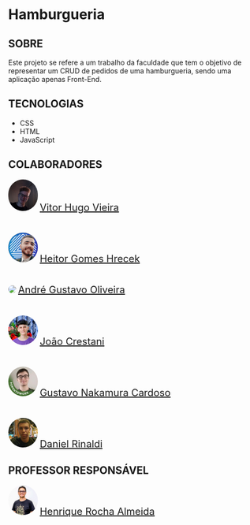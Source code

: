 # Hamburgueria

## SOBRE

Este projeto se refere a um trabalho da faculdade que tem o objetivo de representar um CRUD de pedidos de uma hamburgueria, sendo uma aplicação apenas Front-End.

## TECNOLOGIAS

- CSS
- HTML
- JavaScript

## COLABORADORES

 <img src="./imgReadme/imagemPefil.jpeg" style="width: 60px; border-radius: 30px"></img> 
 <a href="https://www.linkedin.com/in/vitor-hugo-vieira-de-lima/" style="font-size: 20px">Vitor Hugo Vieira</a> 

#
 <img src="./imgReadme/image.png" style="width: 60px; border-radius: 30px"></img> 
 <a href="https://www.linkedin.com/in/heitor-gomes-hrecek-372242272/?originalSubdomain=br" style="font-size: 20px">Heitor Gomes Hrecek</a> 

#
<img src="./imgReadme/andré.jpeg" style="width: 60px; border-radius: 30px"></img> 
 <a href="https://www.linkedin.com/in/andré-g-oliveira-b41a1a250/" style="font-size: 20px">André Gustavo Oliveira</a> 

#
<img src="./imgReadme/Joao.jpeg" style="width: 60px; border-radius: 30px"></img> 
 <a href="https://www.linkedin.com/in/joão-crestani-242175272/" style="font-size: 20px">João Crestani</a> 

#
<img src="./imgReadme/gustavo.jpeg" style="width: 60px; border-radius: 30px"></img> 
 <a href="https://www.linkedin.com/in/gustavo-nakamura/" style="font-size: 20px">Gustavo Nakamura Cardoso</a> 

#
<img src="./imgReadme/daniel.jpeg" style="width: 60px; border-radius: 30px"></img> 
 <a href="https://www.linkedin.com/in/daniel-rinaldi-272907246/" style="font-size: 20px">Daniel Rinaldi</a> 

## PROFESSOR RESPONSÁVEL
<img src="./imgReadme/prof-herinque.jpg" style="width: 60px; border-radius: 30px"></img> 
 <a href="https://www.linkedin.com/in/henrique-rocha-almeida/" style="font-size: 20px">Henrique Rocha Almeida</a>
